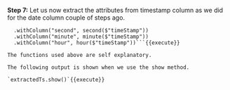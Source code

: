 
**Step 7:** Let us now extract the attributes from timestamp column as we did for the date column couple of steps ago.

```val extractedTs = timeStampDS
  .withColumn("second", second($"timeStamp"))
  .withColumn("minute", minute($"timeStamp"))
  .withColumn("hour", hour($"timeStamp"))```{{execute}} 

The functions used above are self explanatory.

The following output is shown when we use the show method.

`extractedTs.show()`{{execute}} 


 
